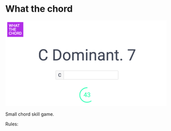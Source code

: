 # What the chord

![Game screen](https://raw.githubusercontent.com/fernandofleury/what-the-chord/master/game.png)

Small chord skill game.

Rules:
